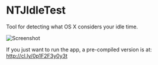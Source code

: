 NTJIdleTest
===========

Tool for detecting what OS X considers your idle time.

![Screenshot](http://cl.ly/image/0T0e2k1l1g2C/Screen%20Shot%202013-06-28%20at%201.43.13%20pm.png)

If you just want to run the app, a pre-compiled version is at: http://cl.ly/0p1F2F3y0y3t
